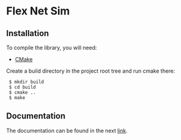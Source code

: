 # Flex Net Sim

## Installation
To compile the library, you will need:
- [CMake](https://cmake.org)

Create a build directory in the project root tree and run cmake there:
```
 $ mkdir build
 $ cd build
 $ cmake ..
 $ make
```

## Documentation

The documentation can be found in the next [link](http://daniloborquez.gitlab.io/flex-net-sim).